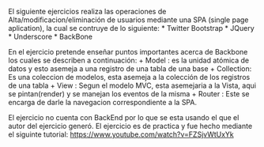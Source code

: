 El siguiente ejercicios realiza las operaciones de Alta/modificacion/eliminación de usuarios
mediante una SPA (single page aplication), la cual se contruye de lo siguiente:
	* Twitter Bootstrap 
	* JQuery 
	* Underscore
	* BackBone

En el ejercicio pretende enseñar puntos importantes acerca de Backbone los cuales se describen a continuación:
	+ Model :  es la unidad atómica de datos y esto asemeja a una registro de una tabla de una base
	+ Collection: 	Es una coleccion de modelos, esta asemeja a la colección de los registros de una tabla
	+ View	: Segun el modelo MVC, esta asemejaria a la Vista, aqui se pintan(render) y se manejan los eventos de la misma
	+ Router : Este se encarga de darle la navegacion correspondiente a la SPA.

El ejercicio no cuenta con BackEnd por lo que se esta usando el que el autor del ejercicio generó.
El ejercicio es de practica y fue hecho mediante el siguinte tutorial: https://www.youtube.com/watch?v=FZSjvWtUxYk

